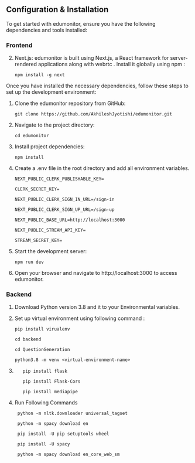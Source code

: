 
## Configuration & Installation


To get started with edumonitor, ensure you have the following dependencies and tools installed:

### Frontend

2. Next.js: edumonitor is built using Next.js, a React framework for server-rendered applications along with webrtc . Install it globally using npm :

   ```
   npm install -g next
   ```

Once you have installed the necessary dependencies, follow these steps to set up the development environment:

1. Clone the edumonitor repository from GitHub:
   ```
   git clone https://github.com/AkhileshJyotishi/edumonitor.git
   ```
2. Navigate to the project directory:
   ```
   cd edumonitor
   ```
3. Install project dependencies:
   ```
   npm install
   ```
4. Create a .env file in the root directory and add all environment variables.
   ```
   NEXT_PUBLIC_CLERK_PUBLISHABLE_KEY=

   CLERK_SECRET_KEY=
   
   NEXT_PUBLIC_CLERK_SIGN_IN_URL=/sign-in

   NEXT_PUBLIC_CLERK_SIGN_UP_URL=/sign-up

   NEXT_PUBLIC_BASE_URL=http://localhost:3000

   NEXT_PUBLIC_STREAM_API_KEY=

   STREAM_SECRET_KEY=
   ```
5. Start the development server:
   ```
   npm run dev
   ```
6. Open your browser and navigate to http://localhost:3000 to access edumonitor.

### Backend

1. Download Python version 3.8 and it to your Environmental variables.

2. Set up virtual environment using following command :
    ```
    pip install virualenv
    
    cd backend

    cd QuestionGeneration
    
    python3.8 -m venv <virtual-environment-name>

    ```
3.  ```
       pip install flask

       pip install Flask-Cors

       pip install mediapipe
    ```
4. Run Following Commands 
   ```
    python -m nltk.downloader universal_tagset
      
    python -m spacy download en

    pip install -U pip setuptools wheel

    pip install -U spacy

    python -m spacy download en_core_web_sm
   ```

```






